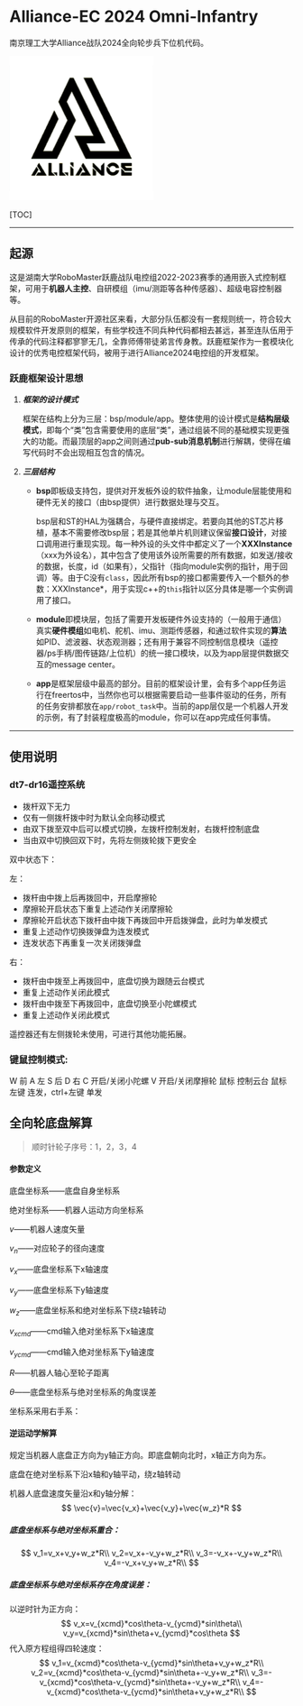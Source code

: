# Alliance-EC 2024 Omni-Infantry

南京理工大学Alliance战队2024全向轮步兵下位机代码。

<img src=".assets/Alliance-badge.png" alt="Alliance-badge" style="zoom: 25%;" />




[TOC]


---



## 起源

这是湖南大学RoboMaster跃鹿战队电控组2022-2023赛季的通用嵌入式控制框架，可用于**机器人主控**、自研模组（imu/测距等各种传感器）、超级电容控制器等。

从目前的RoboMaster开源社区来看，大部分队伍都没有一套规则统一，符合较大规模软件开发原则的框架，有些学校连不同兵种代码都相去甚远，甚至连队伍用于传承的代码注释都寥寥无几，全靠师傅带徒弟言传身教。跃鹿框架作为一套模块化设计的优秀电控框架代码，被用于进行Alliance2024电控组的开发框架。

### 跃鹿框架设计思想

1. ***框架的设计模式***

   框架在结构上分为三层：bsp/module/app。整体使用的设计模式是**结构层级模式**，即每个“类”包含需要使用的底层“类”，通过组装不同的基础模实现更强大的功能。而最顶层的app之间则通过**pub-sub消息机制**进行解耦，使得在编写代码时不会出现相互包含的情况。

2. ***三层结构***

   - **bsp**即板级支持包，提供对开发板外设的软件抽象，让module层能使用和硬件无关的接口（由bsp提供）进行数据处理与交互。

     bsp层和ST的HAL为强耦合，与硬件直接绑定。若要向其他的ST芯片移植，基本不需要修改bsp层；若是其他单片机则建议保留**接口设计**，对接口调用进行重现实现。每一种外设的头文件中都定义了一个**XXXInstance**（xxx为外设名），其中包含了使用该外设所需要的所有数据，如发送/接收的数据，长度，id（如果有），父指针（指向module实例的指针，用于回调）等。由于C没有`class`，因此所有bsp的接口都需要传入一个额外的参数：XXXInstance*，用于实现c++的`this`指针以区分具体是哪一个实例调用了接口。

   - **module**即模块层，包括了需要开发板硬件外设支持的（一般用于通信）真实**硬件模组**如电机、舵机、imu、测距传感器，和通过软件实现的**算法**如PID、滤波器、状态观测器；还有用于兼容不同控制信息模块（遥控器/ps手柄/图传链路/上位机）的统一接口模块，以及为app层提供数据交互的message center。

   - **app**是框架层级中最高的部分。目前的框架设计里，会有多个app任务运行在freertos中，当然你也可以根据需要启动一些事件驱动的任务，所有的任务安排都放在`app/robot_task`中。当前的app层仅是一个机器人开发的示例，有了封装程度极高的module，你可以在app完成任何事情。

---

## 使用说明

### dt7-dr16遥控系统

- 拨杆双下无力
- 仅有一侧拨杆拨中时为默认全向移动模式
- 由双下拨至双中后可以模式切换，左拨杆控制发射，右拨杆控制底盘
- 当由双中切换回双下时，先将左侧拨轮拨下更安全

双中状态下：

左：

- 拨杆由中拨上后再拨回中，开启摩擦轮
- 摩擦轮开启状态下重复上述动作关闭摩擦轮
- 摩擦轮开启状态下拨杆由中拨下再拨回中开启拨弹盘，此时为单发模式
- 重复上述动作切换拨弹盘为连发模式
- 连发状态下再重复一次关闭拨弹盘

右：

- 拨杆由中拨至上再拨回中，底盘切换为跟随云台模式
- 重复上述动作关闭此模式
- 拨杆由中拨至下再拨回中，底盘切换至小陀螺模式
- 重复上述动作关闭此模式

遥控器还有左侧拨轮未使用，可进行其他功能拓展。


### 键鼠控制模式:

W 前 A 左 S 后 D 右
C 开启/关闭小陀螺
V 开启/关闭摩擦轮
鼠标 控制云台
鼠标左键 连发，ctrl+左键 单发

## 全向轮底盘解算

> 顺时针轮子序号：1，2，3，4 

#### 参数定义

底盘坐标系——底盘自身坐标系

绝对坐标系——机器人运动方向坐标系

$v$——机器人速度矢量

$v_n$——对应轮子的径向速度

$v_x$——底盘坐标系下x轴速度

$v_y$——底盘坐标系下y轴速度

$w_z$——底盘坐标系和绝对坐标系下绕z轴转动

$v_{xcmd}$——cmd输入绝对坐标系下x轴速度

$v_{ycmd}$——cmd输入绝对坐标系下y轴速度

$R$——机器人轴心至轮子距离

$\theta$——底盘坐标系与绝对坐标系的角度误差

坐标系采用右手系：



#### 逆运动学解算

规定当机器人底盘正方向为y轴正方向。即底盘朝向北时，x轴正方向为东。

底盘在绝对坐标系下沿x轴和y轴平动，绕z轴转动

机器人底盘速度矢量沿x和y轴分解：
$$
\vec{v}=\vec{v_x}+\vec{v_y}+\vec{w_z}*R
$$

##### 底盘坐标系与绝对坐标系重合：

$$
v_1=v_x+v_y+w_z*R\\
v_2=v_x+-v_y+w_z*R\\
v_3=-v_x+-v_y+w_z*R\\
v_4=-v_x+v_y+w_z*R\\
$$

##### 底盘坐标系与绝对坐标系存在角度误差：

以逆时针为正方向：
$$
v_x=v_{xcmd}*cos\theta-v_{ycmd}*sin\theta\\
v_y=v_{xcmd}*sin\theta+v_{ycmd}*cos\theta
$$
代入原方程组得四轮速度：
$$
v_1=v_{xcmd}*cos\theta-v_{ycmd}*sin\theta+v_y+w_z*R\\
v_2=v_{xcmd}*cos\theta-v_{ycmd}*sin\theta+-v_y+w_z*R\\
v_3=-v_{xcmd}*cos\theta-v_{ycmd}*sin\theta+-v_y+w_z*R\\
v_4=-v_{xcmd}*cos\theta-v_{ycmd}*sin\theta+v_y+w_z*R\\
$$

### 